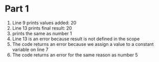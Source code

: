 # Part 1
1. Line 9 prints values added: 20
2. Line 13 prints final result: 20
3. prints the same as number 1
4. Line 13 is an error because result is not defined in the scope
5. The code returns an error because we assign a value to a constant variable on line 7
6. The code returns an error for the same reason as number 5
